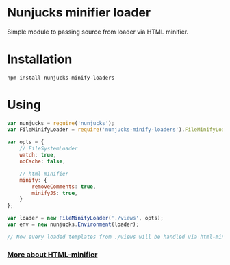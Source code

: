 # Nunjucks minifier loader
Simple module to passing source from loader via HTML minifier.

# Installation
`npm install nunjucks-minify-loaders`

# Using
```js
var nunjucks = require('nunjucks');
var FileMinifyLoader = require('nunjucks-minify-loaders').FileMinifyLoader;
 
var opts = {
    // FileSystemLoader 
    watch: true,
    noCache: false,

    // html-minifier 
    minify: {
        removeComments: true,
        minifyJS: true,
    }
};

var loader = new FileMinifyLoader('./views', opts);
var env = new nunjucks.Environment(loader);

// Now every loaded templates from ./views will be handled via html-minifier
```


### [More about HTML-minifier](https://github.com/kangax/html-minifier)